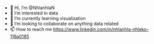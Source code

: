 - 👋 Hi, I’m @NhlanhlaN
- 👀 I’m interested in data 
- 🌱 I’m currently learning visualization 
- 💞️ I’m looking to collaborate on anything data related
- 📫 How to reach me https://www.linkedin.com/in/nhlanhla-nhleko-116a0185

<!---
NhlanhlaN/NhlanhlaN is a ✨ special ✨ repository because its `README.md` (this file) appears on your GitHub profile.
You can click the Preview link to take a look at your changes.
--->

